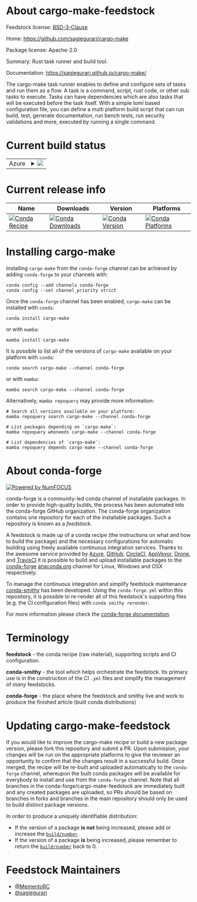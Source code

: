 About cargo-make-feedstock
==========================

Feedstock license: [BSD-3-Clause](https://github.com/conda-forge/cargo-make-feedstock/blob/main/LICENSE.txt)

Home: https://github.com/sagiegurari/cargo-make

Package license: Apache-2.0

Summary: Rust task runner and build tool.

Documentation: https://sagiegurari.github.io/cargo-make/

The cargo-make task runner enables to define and configure sets of tasks and run them as a flow.
A task is a command, script, rust code, or other sub tasks to execute.
Tasks can have dependencies which are also tasks that will be executed before the task itself.
With a simple toml based configuration file, you can define a multi platform build script that
can run build, test, generate documentation, run bench tests, run security validations and more,
executed by running a single command.


Current build status
====================


<table>
    
  <tr>
    <td>Azure</td>
    <td>
      <details>
        <summary>
          <a href="https://dev.azure.com/conda-forge/feedstock-builds/_build/latest?definitionId=22078&branchName=main">
            <img src="https://dev.azure.com/conda-forge/feedstock-builds/_apis/build/status/cargo-make-feedstock?branchName=main">
          </a>
        </summary>
        <table>
          <thead><tr><th>Variant</th><th>Status</th></tr></thead>
          <tbody><tr>
              <td>linux_64</td>
              <td>
                <a href="https://dev.azure.com/conda-forge/feedstock-builds/_build/latest?definitionId=22078&branchName=main">
                  <img src="https://dev.azure.com/conda-forge/feedstock-builds/_apis/build/status/cargo-make-feedstock?branchName=main&jobName=linux&configuration=linux%20linux_64_" alt="variant">
                </a>
              </td>
            </tr><tr>
              <td>osx_64</td>
              <td>
                <a href="https://dev.azure.com/conda-forge/feedstock-builds/_build/latest?definitionId=22078&branchName=main">
                  <img src="https://dev.azure.com/conda-forge/feedstock-builds/_apis/build/status/cargo-make-feedstock?branchName=main&jobName=osx&configuration=osx%20osx_64_" alt="variant">
                </a>
              </td>
            </tr><tr>
              <td>win_64</td>
              <td>
                <a href="https://dev.azure.com/conda-forge/feedstock-builds/_build/latest?definitionId=22078&branchName=main">
                  <img src="https://dev.azure.com/conda-forge/feedstock-builds/_apis/build/status/cargo-make-feedstock?branchName=main&jobName=win&configuration=win%20win_64_" alt="variant">
                </a>
              </td>
            </tr>
          </tbody>
        </table>
      </details>
    </td>
  </tr>
</table>

Current release info
====================

| Name | Downloads | Version | Platforms |
| --- | --- | --- | --- |
| [![Conda Recipe](https://img.shields.io/badge/recipe-cargo--make-green.svg)](https://anaconda.org/conda-forge/cargo-make) | [![Conda Downloads](https://img.shields.io/conda/dn/conda-forge/cargo-make.svg)](https://anaconda.org/conda-forge/cargo-make) | [![Conda Version](https://img.shields.io/conda/vn/conda-forge/cargo-make.svg)](https://anaconda.org/conda-forge/cargo-make) | [![Conda Platforms](https://img.shields.io/conda/pn/conda-forge/cargo-make.svg)](https://anaconda.org/conda-forge/cargo-make) |

Installing cargo-make
=====================

Installing `cargo-make` from the `conda-forge` channel can be achieved by adding `conda-forge` to your channels with:

```
conda config --add channels conda-forge
conda config --set channel_priority strict
```

Once the `conda-forge` channel has been enabled, `cargo-make` can be installed with `conda`:

```
conda install cargo-make
```

or with `mamba`:

```
mamba install cargo-make
```

It is possible to list all of the versions of `cargo-make` available on your platform with `conda`:

```
conda search cargo-make --channel conda-forge
```

or with `mamba`:

```
mamba search cargo-make --channel conda-forge
```

Alternatively, `mamba repoquery` may provide more information:

```
# Search all versions available on your platform:
mamba repoquery search cargo-make --channel conda-forge

# List packages depending on `cargo-make`:
mamba repoquery whoneeds cargo-make --channel conda-forge

# List dependencies of `cargo-make`:
mamba repoquery depends cargo-make --channel conda-forge
```


About conda-forge
=================

[![Powered by
NumFOCUS](https://img.shields.io/badge/powered%20by-NumFOCUS-orange.svg?style=flat&colorA=E1523D&colorB=007D8A)](https://numfocus.org)

conda-forge is a community-led conda channel of installable packages.
In order to provide high-quality builds, the process has been automated into the
conda-forge GitHub organization. The conda-forge organization contains one repository
for each of the installable packages. Such a repository is known as a *feedstock*.

A feedstock is made up of a conda recipe (the instructions on what and how to build
the package) and the necessary configurations for automatic building using freely
available continuous integration services. Thanks to the awesome service provided by
[Azure](https://azure.microsoft.com/en-us/services/devops/), [GitHub](https://github.com/),
[CircleCI](https://circleci.com/), [AppVeyor](https://www.appveyor.com/),
[Drone](https://cloud.drone.io/welcome), and [TravisCI](https://travis-ci.com/)
it is possible to build and upload installable packages to the
[conda-forge](https://anaconda.org/conda-forge) [anaconda.org](https://anaconda.org/)
channel for Linux, Windows and OSX respectively.

To manage the continuous integration and simplify feedstock maintenance
[conda-smithy](https://github.com/conda-forge/conda-smithy) has been developed.
Using the ``conda-forge.yml`` within this repository, it is possible to re-render all of
this feedstock's supporting files (e.g. the CI configuration files) with ``conda smithy rerender``.

For more information please check the [conda-forge documentation](https://conda-forge.org/docs/).

Terminology
===========

**feedstock** - the conda recipe (raw material), supporting scripts and CI configuration.

**conda-smithy** - the tool which helps orchestrate the feedstock.
                   Its primary use is in the construction of the CI ``.yml`` files
                   and simplify the management of *many* feedstocks.

**conda-forge** - the place where the feedstock and smithy live and work to
                  produce the finished article (built conda distributions)


Updating cargo-make-feedstock
=============================

If you would like to improve the cargo-make recipe or build a new
package version, please fork this repository and submit a PR. Upon submission,
your changes will be run on the appropriate platforms to give the reviewer an
opportunity to confirm that the changes result in a successful build. Once
merged, the recipe will be re-built and uploaded automatically to the
`conda-forge` channel, whereupon the built conda packages will be available for
everybody to install and use from the `conda-forge` channel.
Note that all branches in the conda-forge/cargo-make-feedstock are
immediately built and any created packages are uploaded, so PRs should be based
on branches in forks and branches in the main repository should only be used to
build distinct package versions.

In order to produce a uniquely identifiable distribution:
 * If the version of a package **is not** being increased, please add or increase
   the [``build/number``](https://docs.conda.io/projects/conda-build/en/latest/resources/define-metadata.html#build-number-and-string).
 * If the version of a package **is** being increased, please remember to return
   the [``build/number``](https://docs.conda.io/projects/conda-build/en/latest/resources/define-metadata.html#build-number-and-string)
   back to 0.

Feedstock Maintainers
=====================

* [@MementoRC](https://github.com/MementoRC/)
* [@sagiegurari](https://github.com/sagiegurari/)

